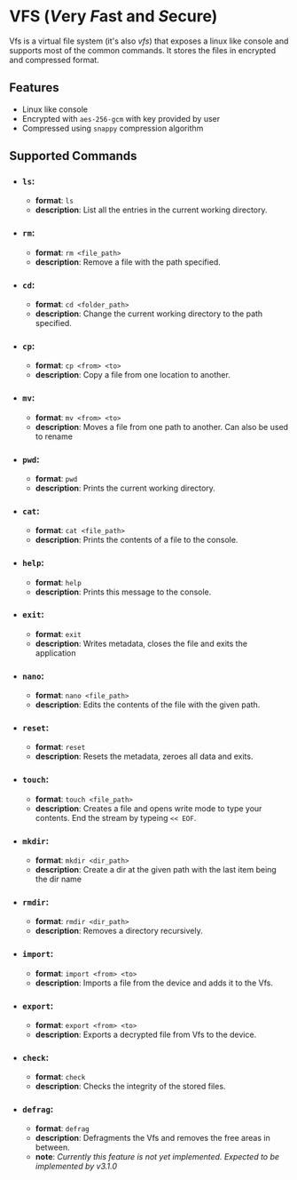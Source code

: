 # VFS (*V*ery *F*ast and *S*ecure)

Vfs is a virtual file system (it's also *vfs*) that exposes a linux like console and supports most of the common commands. It stores the files in encrypted and compressed format.

## Features
- Linux like console
- Encrypted with `aes-256-gcm` with key provided by user
- Compressed using `snappy` compression algorithm

## Supported Commands

- ### `ls`:
    - **format**: `ls`
    - **description**: List all the entries in the current working directory.

- ### `rm`:
    - **format**: `rm <file_path>`
    - **description**: Remove a file with the path specified.

- ### `cd`:
    - **format**: `cd <folder_path>`
    - **description**: Change the current working directory to the path specified.

- ### `cp`:
    - **format**: `cp <from> <to>`
    - **description**: Copy a file from one location to another.

- ### `mv`:
    - **format**: `mv <from> <to>`
    - **description**: Moves a file from one path to another.
                    Can also be used to rename

- ### `pwd`:
    - **format**: `pwd`
    - **description**: Prints the current working directory.

- ### `cat`:
    - **format**: `cat <file_path>`
    - **description**: Prints the contents of a file to the console.

- ### `help`:
    - **format**: `help`
    - **description**: Prints this message to the console.

- ### `exit`:
    - **format**: `exit`
    - **description**: Writes metadata, closes the file and exits the application

- ### `nano`:
    - **format**: `nano <file_path>`
    - **description**: Edits the contents of the file with the given path.

- ### `reset`:
    - **format**: `reset`
    - **description**: Resets the metadata, zeroes all data and exits.

- ### `touch`:
    - **format**: `touch <file_path>`
    - **description**: Creates a file and opens write mode to type your contents.
                    End the stream by typeing `<< EOF`.

- ### `mkdir`:
    - **format**: `mkdir <dir_path>`
    - **description**: Create a dir at the given path with the last item being the dir name

- ### `rmdir`:
    - **format**: `rmdir <dir_path>`
    - **description**: Removes a directory recursively.

- ### `import`:
    - **format**: `import <from> <to>`
    - **description**: Imports a file from the device and adds it to the Vfs.

- ### `export`:
    - **format**: `export <from> <to>`
    - **description**: Exports a decrypted file from Vfs to the device.

- ### `check`:
    - **format**: `check`
    - **description**: Checks the integrity of the stored files.

- ### `defrag`:
    - **format**: `defrag`
    - **description**: Defragments the Vfs and removes the free areas in between.
    - **note**: *Currently this feature is not yet implemented.
             Expected to be implemented by v3.1.0*